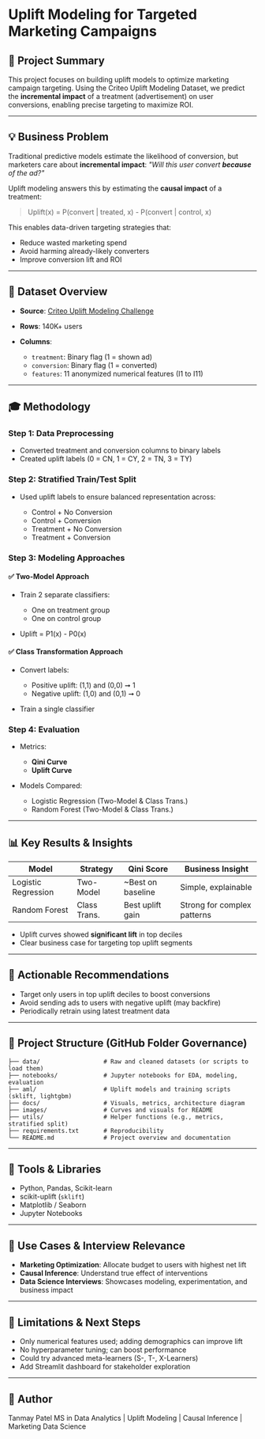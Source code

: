 # Uplift Modeling for Targeted Marketing Campaigns

## 📄 Project Summary

This project focuses on building uplift models to optimize marketing campaign targeting. Using the Criteo Uplift Modeling Dataset, we predict the **incremental impact** of a treatment (advertisement) on user conversions, enabling precise targeting to maximize ROI.

---

## 💡 Business Problem

Traditional predictive models estimate the likelihood of conversion, but marketers care about **incremental impact**: *"Will this user convert **because** of the ad?"*

Uplift modeling answers this by estimating the **causal impact** of a treatment:

> Uplift(x) = P(convert | treated, x) - P(convert | control, x)

This enables data-driven targeting strategies that:

* Reduce wasted marketing spend
* Avoid harming already-likely converters
* Improve conversion lift and ROI

---

## 🔬 Dataset Overview

* **Source**: [Criteo Uplift Modeling Challenge](https://www.criteo.com/blog/uplift-modeling/)
* **Rows**: 140K+ users
* **Columns**:

  * `treatment`: Binary flag (1 = shown ad)
  * `conversion`: Binary flag (1 = converted)
  * `features`: 11 anonymized numerical features (I1 to I11)

---

## 🎓 Methodology

### Step 1: Data Preprocessing

* Converted treatment and conversion columns to binary labels
* Created uplift labels (0 = CN, 1 = CY, 2 = TN, 3 = TY)

### Step 2: Stratified Train/Test Split

* Used uplift labels to ensure balanced representation across:

  * Control + No Conversion
  * Control + Conversion
  * Treatment + No Conversion
  * Treatment + Conversion

### Step 3: Modeling Approaches

#### ✅ Two-Model Approach

* Train 2 separate classifiers:

  * One on treatment group
  * One on control group
* Uplift = P1(x) - P0(x)

#### ✅ Class Transformation Approach

* Convert labels:

  * Positive uplift: (1,1) and (0,0) ➞ 1
  * Negative uplift: (1,0) and (0,1) ➞ 0
* Train a single classifier

### Step 4: Evaluation

* Metrics:

  * **Qini Curve**
  * **Uplift Curve**
* Models Compared:

  * Logistic Regression (Two-Model & Class Trans.)
  * Random Forest (Two-Model & Class Trans.)

---

## 📊 Key Results & Insights

| Model               | Strategy     | Qini Score         | Business Insight            |
| ------------------- | ------------ | ------------------ | --------------------------- |
| Logistic Regression | Two-Model    | \~Best on baseline | Simple, explainable         |
| Random Forest       | Class Trans. | Best uplift gain   | Strong for complex patterns |

* Uplift curves showed **significant lift** in top deciles
* Clear business case for targeting top uplift segments

---

## 🚀 Actionable Recommendations

* Target only users in top uplift deciles to boost conversions
* Avoid sending ads to users with negative uplift (may backfire)
* Periodically retrain using latest treatment data

---

## 📁 Project Structure (GitHub Folder Governance)

```
├── data/                  # Raw and cleaned datasets (or scripts to load them)
├── notebooks/             # Jupyter notebooks for EDA, modeling, evaluation
├── aml/                   # Uplift models and training scripts (sklift, lightgbm)
├── docs/                  # Visuals, metrics, architecture diagram
├── images/                # Curves and visuals for README
├── utils/                 # Helper functions (e.g., metrics, stratified split)
├── requirements.txt       # Reproducibility
└── README.md              # Project overview and documentation
```

---

## 🤖 Tools & Libraries

* Python, Pandas, Scikit-learn
* scikit-uplift (`sklift`)
* Matplotlib / Seaborn
* Jupyter Notebooks

---

## 💼 Use Cases & Interview Relevance

* **Marketing Optimization**: Allocate budget to users with highest net lift
* **Causal Inference**: Understand true effect of interventions
* **Data Science Interviews**: Showcases modeling, experimentation, and business impact

---

## 🚫 Limitations & Next Steps

* Only numerical features used; adding demographics can improve lift
* No hyperparameter tuning; can boost performance
* Could try advanced meta-learners (S-, T-, X-Learners)
* Add Streamlit dashboard for stakeholder exploration

---

## 🌟 Author

Tanmay Patel
MS in Data Analytics | Uplift Modeling | Causal Inference | Marketing Data Science
